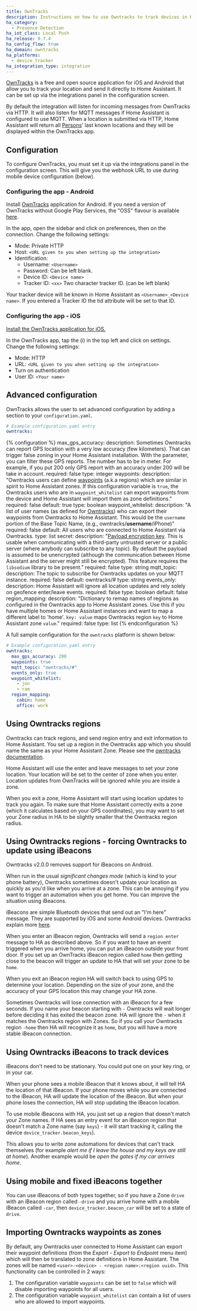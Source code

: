 ```yaml
---
title: OwnTracks
description: Instructions on how to use Owntracks to track devices in Home Assistant.
ha_category:
  - Presence Detection
ha_iot_class: Local Push
ha_release: 0.7.4
ha_config_flow: true
ha_domain: owntracks
ha_platforms:
  - device_tracker
ha_integration_type: integration
---
```


[OwnTracks](https://owntracks.org/) is a free and open source application for iOS and Android that allow you to track your location and send it directly to Home Assistant. It can be set up via the integrations panel in the configuration screen.

By default the integration will listen for incoming messages from OwnTracks via HTTP. It will also listen for MQTT messages if Home Assistant is configured to use MQTT. When a location is submitted via HTTP, Home Assistant will return all [Persons](/integrations/person/)' last known locations and they will be displayed within the OwnTracks app.

<lite-youtube videoid="UieAQ8sC6GY" videotitle="Location Tracking with OwnTracks HTTP Mode and Home Assistant" posterquality="maxresdefault"></lite-youtube>

## Configuration

To configure OwnTracks, you must set it up via the integrations panel in the configuration screen. This will give you the webhook URL to use during mobile device configuration (below).

### Configuring the app - Android

Install [OwnTracks](https://play.google.com/store/apps/details?id=org.owntracks.android) application for Android. If you need a version of OwnTracks without Google Play Services, the "OSS" flavour is available [here](https://github.com/owntracks/android/releases).

In the app, open the sidebar and click on preferences, then on the connection. Change the following settings:

- Mode: Private HTTP
- Host: `<URL given to you when setting up the integration>`
- Identification:
  - Username: `<Username>`
  - Password: Can be left blank.
  - Device ID: `<Device name>`
  - Tracker ID: `<xx>` Two character tracker ID. (can be left blank)

Your tracker device will be known in Home Assistant as `<Username>_<Device name>`. If you entered a Tracker ID the tid attribute will  be set to that ID.

### Configuring the app - iOS

[Install the OwnTracks application for iOS.](https://itunes.apple.com/us/app/owntracks/id692424691?mt=8)

In the OwnTracks app, tap the (i) in the top left and click on settings. Change the following settings:

- Mode: HTTP
- URL: `<URL given to you when setting up the integration>`
- Turn on authentication
- User ID: `<Your name>`

## Advanced configuration

OwnTracks allows the user to set advanced configuration by adding a section to your `configuration.yaml`.

```yaml
# Example configuration.yaml entry
owntracks:
```

{% configuration %}
max_gps_accuracy:
  description: Sometimes Owntracks can report GPS location with a very low accuracy (few kilometers). That can trigger false zoning in your Home Assistant installation. With the parameter, you can filter these GPS reports. The number has to be in meter. For example, if you put 200 only GPS report with an accuracy under 200 will be take in account.
  required: false
  type: integer
waypoints:
  description: "Owntracks users can define [waypoints](https://owntracks.org/booklet/features/waypoints/) (a.k.a regions) which are similar in spirit to Home Assistant zones. If this configuration variable is `true`, the Owntracks users who are in `waypoint_whitelist` can export waypoints from the device and Home Assistant will import them as zone definitions."
  required: false
  default: true
  type: boolean
waypoint_whitelist:
  description: "A list of user names (as defined for [Owntracks](/integrations/owntracks)) who can export their waypoints from Owntracks to Home Assistant. This would be the `username` portion of the Base Topic Name, (e.g., owntracks/**username**/iPhone)"
  required: false
  default: All users who are connected to Home Assistant via Owntracks.
  type: list
secret:
  description: "[Payload encryption key](https://owntracks.org/booklet/features/encrypt/). This is usable when communicating with a third-party untrusted server or a public server (where anybody can subscribe to any topic). By default the payload is assumed to be unencrypted (although the communication between Home Assistant and the server might still be encrypted). This feature requires the `libsodium` library to be present."
  required: false
  type: string
mqtt_topic:
  description: The topic to subscribe for Owntracks updates on your MQTT instance.
  required: false
  default: owntracks/#
  type: string
events_only:
  description: Home Assistant will ignore all location updates and rely solely on geofence enter/leave events.
  required: false
  type: boolean
  default: false
region_mapping:
  description: "Dictionary to remap names of regions as configured in the Owntracks app to Home Assistant zones. Use this if you have multiple homes or Home Assistant instances and want to map a different label to 'home'. `key: value` maps Owntracks region `key` to Home Assistant zone `value`."
  required: false
  type: list
{% endconfiguration %}

A full sample configuration for the `owntracks` platform is shown below:

```yaml
# Example configuration.yaml entry
owntracks:
  max_gps_accuracy: 200
  waypoints: true
  mqtt_topic: "owntracks/#"
  events_only: true
  waypoint_whitelist:
    - jon
    - ram
  region_mapping:
    cabin: home
    office: work
```

## Using Owntracks regions

Owntracks can track regions, and send region entry and exit information to Home Assistant. You set up a region in the Owntracks app which you should name the same as your Home Assistant Zone. Please see the [owntracks documentation](https://owntracks.org/booklet/guide/waypoints/).

Home Assistant will use the enter and leave messages to set your zone location. Your location will be set to the center of zone when you enter. Location updates from OwnTracks will be ignored while you are inside a zone.

When you exit a zone, Home Assistant will start using location updates to track you again. To make sure that Home Assistant correctly exits a zone (which it calculates based on your GPS coordinates), you may want to set your Zone radius in HA to be slightly smaller that the Owntracks region radius.

## Using Owntracks regions - forcing Owntracks to update using iBeacons

<div class='note'>
Owntracks v2.0.0 removes support for iBeacons on Android.
</div>

When run in the usual *significant changes mode* (which is kind to your phone battery), Owntracks sometimes doesn't update your location as quickly as you'd like when you arrive at a zone. This can be annoying if you want to trigger an automation when you get home. You can improve the situation using iBeacons.

iBeacons are simple Bluetooth devices that send out an "I'm here" message. They are supported by iOS and some Android devices. Owntracks explain more [here](https://owntracks.org/booklet/guide/beacons/).

When you enter an iBeacon region, Owntracks will send a `region enter` message to HA as described above. So if you want to have an event triggered when you arrive home, you can put an iBeacon outside your front door. If you set up an OwnTracks iBeacon region called `home` then getting close to the beacon will trigger an update to HA that will set your zone to be `home`.

When you exit an iBeacon region HA will switch back to using GPS to determine your location. Depending on the size of your zone, and the accuracy of your GPS location this may change your HA zone.

Sometimes Owntracks will lose connection with an iBeacon for a few seconds. If you name your beacon starting with `-` Owntracks will wait longer before deciding it has exited the beacon zone. HA will ignore the `-` when it matches the Owntracks region with Zones. So if you call your Owntracks region `-home` then HA will recognize it as `home`, but you will have a more stable iBeacon connection.

## Using Owntracks iBeacons to track devices

iBeacons don't need to be stationary. You could put one on your key ring, or in your car.

When your phone sees a mobile iBeacon that it knows about, it will tell HA the location of that iBeacon. If your phone moves while you are connected to the iBeacon, HA will update the location of the iBeacon. But when your phone loses the connection, HA will stop updating the iBeacon location.

To use mobile iBeacons with HA, you just set up a region that doesn't match your Zone names. If HA sees an entry event for an iBeacon region that doesn't match a Zone name (say `keys`) - it will start tracking it, calling the device `device_tracker.beacon_keys`).

This allows you to write zone automations for devices that can't track themselves (for example *alert me if I leave the house and my keys are still at home*). Another example would be *open the gates if my car arrives home*.

## Using mobile and fixed iBeacons together

You can use iBeacons of both types together, so if you have a Zone `drive` with an iBeacon region called `-drive` and you arrive home with a mobile iBeacon called `-car`, then `device_tracker.beacon_car` will be set to a state of `drive`.

## Importing Owntracks waypoints as zones

By default, any Owntracks user connected to Home Assistant can export their waypoint definitions (from the *Export - Export to Endpoint* menu item) which will then be translated to zone definitions in Home Assistant. The zones will be named `<user>-<device> - <region name>:<region uuid>`. This functionality can be controlled in 2 ways:

1. The configuration variable `waypoints` can be set to `false` which will disable importing waypoints for all users.
2. The configuration variable `waypoint_whitelist` can contain a list of users who are allowed to import waypoints.
